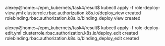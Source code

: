 alexey@home:~/epm_kubernets/task4/result$ kubectl apply -f role-deploy-view.yml 
clusterrole.rbac.authorization.k8s.io/deploy_view created
rolebinding.rbac.authorization.k8s.io/binding_deploy_view created


alexey@home:~/epm_kubernets/task4/result$ kubectl apply -f role-deploy-edit.yml 
clusterrole.rbac.authorization.k8s.io/deploy_edit created
rolebinding.rbac.authorization.k8s.io/binding_deploy_edit created

